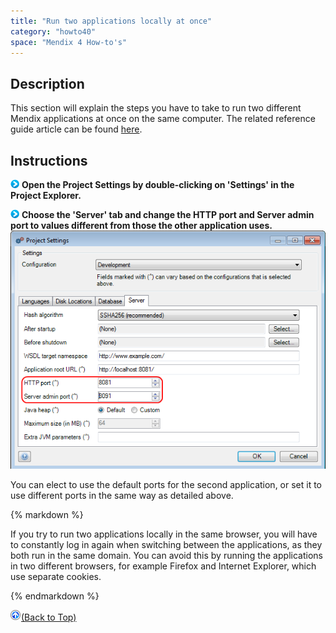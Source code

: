 ```yaml
---
title: "Run two applications locally at once"
category: "howto40"
space: "Mendix 4 How-to's"
---
```

## Description

This section will explain the steps you have to take to run two different Mendix applications at once on the same computer. The related reference guide article can be found [here](https://world.mendix.com/pages/releaseview.action?pageId=10420280).

## Instructions

![](attachments/819203/917932.png) **Open the Project Settings by double-clicking on 'Settings' in the Project Explorer.**

![](attachments/819203/917932.png) **Choose the 'Server' tab and change the HTTP port and Server admin port to values different from those the other application uses.** ![](attachments/2621507/2752790.png)

You can elect to use the default ports for the second application, or set it to use different ports in the same way as detailed above.

<div class="alert alert-warning">{% markdown %}

If you try to run two applications locally in the same browser, you will have to constantly log in again when switching between the applications, as they both run in the same domain. You can avoid this by running the applications in two different browsers, for example Firefox and Internet Explorer, which use separate cookies.

{% endmarkdown %}</div>

[![](attachments/819203/917564.png)](run-two-applications-locally-at-once)[(Back to Top)](run-two-applications-locally-at-once)